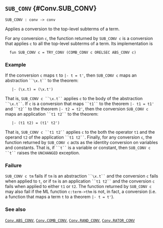 ## `SUB_CONV` {#Conv.SUB_CONV}


```
SUB_CONV : conv -> conv
```



Applies a conversion to the top-level subterms of a term.


For any conversion `c`, the function returned by `SUB_CONV c` is a
conversion that applies `c` to all the top-level subterms of a term.
Its implementation is
    
      fun SUB_CONV c = TRY_CONV (COMB_CONV c ORELSEC ABS_CONV c)
    

### Example

If the conversion `c` maps `t` to `|- t = t'`, then `SUB_CONV c` maps
an abstraction ``` ``\x.t`` ``` to the theorem:
    
       |- (\x.t) = (\x.t')
    
That is, ``` SUB_CONV c ``\x.t`` ``` applies `c` to the body of the
abstraction ``` ``\x.t`` ```.  If `c` is a conversion that maps ``` ``t1`` ``` to the
theorem `|- t1 = t1'` and ``` ``t2`` ``` to the theorem `|- t2 = t2'`, then
the conversion `SUB_CONV c` maps an application ``` ``t1 t2`` ``` to the
theorem:
    
       |- (t1 t2) = (t1' t2')
    
That is, ``` SUB_CONV c ``t1 t2`` ``` applies `c` to the both the operator
`t1` and the operand `t2` of the application ``` ``t1 t2`` ```.  Finally, for
any conversion `c`, the function returned by `SUB_CONV c` acts as the
identity conversion on variables and constants.  That is, if ``` ``t`` ``` is
a variable or constant, then ``` SUB_CONV c ``t`` ``` raises the `UNCHANGED` exception.

### Failure

`SUB_CONV c tm` fails if `tm` is an abstraction ``` ``\x.t`` ``` and the
conversion `c` fails when applied to `t`, or if `tm` is an application
``` ``t1 t2`` ``` and the conversion `c` fails when applied to either `t1` or
`t2`.  The function returned by `SUB_CONV c` may also fail if the ML
function `c:term->thm` is not, in fact, a conversion (i.e. a function
that maps a term `t` to a theorem `|- t = t'`).

### See also

[`Conv.ABS_CONV`](#Conv.ABS_CONV), [`Conv.COMB_CONV`](#Conv.COMB_CONV), [`Conv.RAND_CONV`](#Conv.RAND_CONV), [`Conv.RATOR_CONV`](#Conv.RATOR_CONV)

